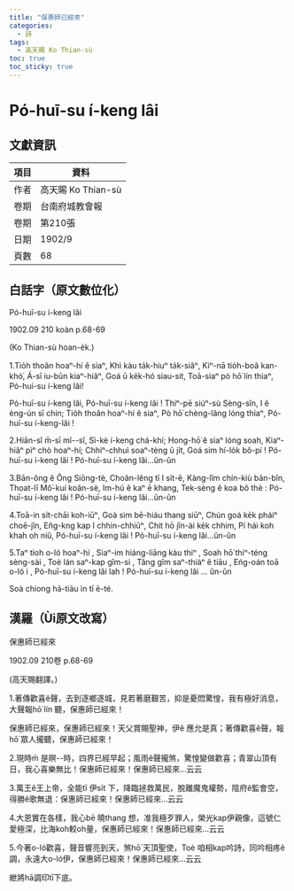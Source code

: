 ```yaml
---
title: "保惠師已經來"
categories:
  - 詩
tags:
  - 高天賜 Ko Thian-sù
toc: true
toc_sticky: true
---
```


# Pó-huī-su í-keng lâi

## 文獻資訊

| 項目 | 資料 |
|---|---|
| 作者 | 高天賜 Ko Thian-sù |
| 卷期 | 台南府城教會報 |
| 卷期 | 第210張 |
| 日期 | 1902/9 |
| 頁數 | 68 |

## 白話字（原文數位化）

Pó-huī-su í-keng lâi

1902.09 210 koàn p.68-69

(Ko Thian-sù hoan-e̍k.)

1.Tio̍h thoân hoaⁿ-hí ê siaⁿ, Khì kàu ta̍k-hiuⁿ ta̍k-siâⁿ, Kìⁿ-nā tio̍h-boâ kan-khó͘, Á-sī iu-būn kiaⁿ-hiâⁿ, Goá ū ke̍k-hó siau-sit, Toā-siaⁿ pò hō͘ lín thiaⁿ, Pó-hui-su í-keng lâi!

Pó-huī-su í-keng lâi, Pó-huī-su í-keng lâi ! Thiⁿ-pē siúⁿ-sù Sèng-sîn, I ê èng-ún sī chin; Tio̍h thoân hoaⁿ-hí ê siaⁿ, Pò hō͘ chèng-lâng lóng thiaⁿ, Pó-huī-su í-keng-lâi !

2.Hiān-sî m̄-sī mî--sî, Sì-kè í-keng chá-khí; Hong-hō͘ ê siaⁿ lóng soah, Kiaⁿ-hiâⁿ pìⁿ chò hoaⁿ-hí; Chhiⁿ-chhuì soaⁿ-tèng ū ji̍t, Goá sim hí-lo̍k bô-pí ! Pó-huī-su í-keng lâi ! Pó-huī-su í-keng lâi...ûn-ûn

3.Bān-ông ê Ông Siōng-tè, Choân-lêng tī I si̍t-ē, Kàng-lîm chín-kiù bān-bîn, Thoat-lī Mô͘-kuí koân-sè, Im-hú ê kaⁿ ē khang, Tek-sèng ê koa bô thè : Pó-huī-su í-keng lâi ! Pó-huī-su í-keng lâi...ûn-ûn

4.Toā-in si̍t-chāi koh-iūⁿ, Goà sim bē-hiáu thang siūⁿ, Chún goá ke̍k pháiⁿ choē-jîn, En̂g-kng kap I chhin-chhiūⁿ, Chit hō jîn-ài ke̍k chhim, Pí hái koh khah oh niû, Pó-huī-su í-keng lâi ! Pó-huī-su í-keng lâi...ûn-ûn

5.Taⁿ tioh o-ló hoaⁿ-hí , Siaⁿ-im hiáng-liāng kàu thiⁿ , Soah hō͘ thiⁿ-téng sèng-sài , Toè lán saⁿ-kap gîm-si , Tâng gîm saⁿ-thiàⁿ ê tiāu , Eńg-oán toā o-ló i , Pó-huī-su í-keng lâi lah ! Pó-huī-su í-keng lâi ... ûn-ûn

Soà chiong hā-tiāu ìn tī ē-té.

## 漢羅（Ùi原文改寫）

保惠師已經來

1902.09 210卷 p.68-69

(高天賜翻譯。)

1.著傳歡喜ê聲，去到逐鄉逐城，見若著磨艱苦，抑是憂悶驚惶，我有極好消息，大聲報hō͘ lín 聽，保惠師已經來！

保惠師已經來，保惠師已經來！天父賞賜聖神，伊ê 應允是真；著傳歡喜ê聲，報hō͘ 眾人攏聽，保惠師已經來！

2.現時m̄ 是暝--時，四界已經早起；風雨ê聲攏煞，驚惶變做歡喜；青翠山頂有日，我心喜樂無比！保惠師已經來！保惠師已經來...云云

3.萬王ê王上帝，全能tī 伊si̍t 下，降臨拯救萬民，脫離魔鬼權勢，陰府ê監會空，得勝ê歌無退：保惠師已經來！保惠師已經來...云云

4.大恩實在各樣，我心bē 曉thang 想，准我極歹罪人，榮光kap伊親像，這號仁愛極深，比海koh較oh量，保惠師已經來！保惠師已經來...云云

5.今著o-ló歡喜，聲音響亮到天，煞hō͘ 天頂聖使，Toè 咱相kap吟詩，同吟相疼ê調，永遠大o-ló伊，保惠師已經來！保惠師已經來...云云

紲將hā調印tī下底。
